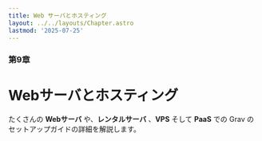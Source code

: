 ```yaml
---
title: Web サーバとホスティング
layout: ../../layouts/Chapter.astro
lastmod: '2025-07-25'
---
```


### 第9章

# Webサーバとホスティング

たくさんの **Webサーバ** や、**レンタルサーバ** 、**VPS** そして **PaaS** での Grav のセットアップガイドの詳細を解説します。

